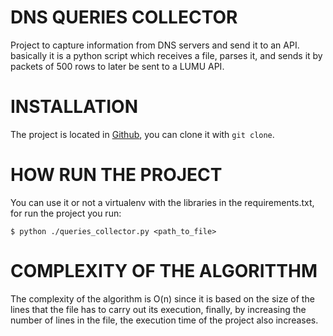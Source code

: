 # DNS QUERIES COLLECTOR
Project to capture information from DNS servers and send it to an API. basically it is a python script which receives a file, parses it, and sends it by packets of 500 rows to later be sent to a LUMU API.

# INSTALLATION
The project is located in [Github](https://github.com/JohanMarulanda/queriesCollector), you can clone it with `git clone`.

# HOW RUN THE PROJECT
You can use it or not a virtualenv with the libraries in the requirements.txt, for run the project you run:
```
$ python ./queries_collector.py <path_to_file>
```

# COMPLEXITY OF THE ALGORITTHM
The complexity of the algorithm is O(n) since it is based on the size of the lines that the file has to carry out its execution, finally, by increasing the number of lines in the file, the execution time of the project also increases.